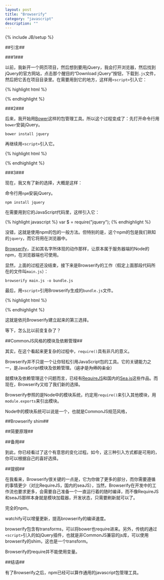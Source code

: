 ```yaml
---
layout: post
title: "Browserify"
category: "javascript"
description: ""
---
```

{% include JB/setup %}

##引言##

###1###

以前，我新开一个网页项目，然后想到要用jQuery，我会打开浏览器，然后找到jQuery的官方网站，点击那个醒目的“Download jQuery”按钮，下载到`.js`文件，然后把它丢在项目目录里。在需要用到它的地方，这样用`<script>`引入它：

{% highlight html %}
<script src="path/to/jquery.js"></script>
{% endhighlight %}

###2###

后来，我开始用[Bower][]这样的包管理工具。所以这个过程变成了：先打开命令行用`bower`安装jQuery。

    bower install jquery

再继续用`<script>`引入它。

{% highlight html %}
<script src="bower_components/jquery/dist/jquery.js"></script>
{% endhighlight %}

###3###

现在，我又有了新的选择，大概是这样：

命令行用`npm`安装jQuery。

    npm install jquery

在需要用到它的JavaScript代码里，这样引入它：

{% highlight javascript %}
var $ = require("jquery");
{% endhighlight %}

没错，这就是使用npm的包的一般方法。但特别的是，这个npm的包是我们熟知的`jquery`，而它将用在浏览器中。

[Browserify][]，正如其名字所体现的动作那样，让原本属于服务器端的Node的npm，在浏览器端也可使用。

显然，上面的过程还没结束，接下来是Browserify的工作（假定上面那段代码所在的文件叫`main.js`）：

    browserify main.js -o bundle.js

最后，用`<script>`引用Browserify生成的`bundle.js`文件。

{% highlight html %}
<script src="bundle.js"></script>
{% endhighlight %}

这就是依托Browserify建立起来的第三选择。

等下，怎么比以前变复杂了？

##CommonJS风格的模块及依赖管理##

其实，在这个看起来更复杂的过程中，`require()`具有非凡的意义。

Browserify并不只是一个让你轻松引用JavaScript包的工具。它的关键能力之一，是JavaScript模块及依赖管理。（~~这才是为师的主业~~）

就模块及依赖管理这个问题而言，已经有[RequireJS][]和国内的[Sea.js][]这些作品。而现在，Browserify又给了我们新的选择。

Browserify参照的是Node中的模块系统，约定用`require()`来引入其他模块，用`module.exports`来引出模块。

Node中的模块系统可以说是一个，也就是CommonJS规范风格，

##Browserify shim##

##简要原理##




##备用##


到此，你已经看过了这个有意思的变化过程。如今，这三种引入方式都是可用的，你可以根据自己的喜好选择。


##提纲##

在我看来，Browserify很关键的一点是，它为你做了更多的部分，而你需要遵循的事情更少（对比RequireJS，国内的seaJS），当然，Browserify在开发中的工作流也要求更多，会需要自己准备一个一直运行着的随时编译，而不像RequireJS和seaJS那样本身就是模块加载器，开发状态，只需要刷新就可以了。

完全的npm。

 watchify可以增量更新，提高browserify的编译速度。

 browserify包含有transforms，可以将bower也require进来。另外，传统的通过`<script>`引入的如jQuery插件，也就是非CommonJS兼容的js库，可以使用browserify的shim，这也是一个transform。

 Browserify的require并不能使用变量。




##结语##

有了Browserify之后，npm已经可以算作通用的javascript包管理工具。

[Bower]: http://bower.io/ "Bower"
[Browserify]: http://browserify.org/ "Browserify"
[RequireJS]: http://requirejs.org/ "RequireJS"
[Sea.js]: http://seajs.org/ "Sea.js - A Module Loader for the Web"
